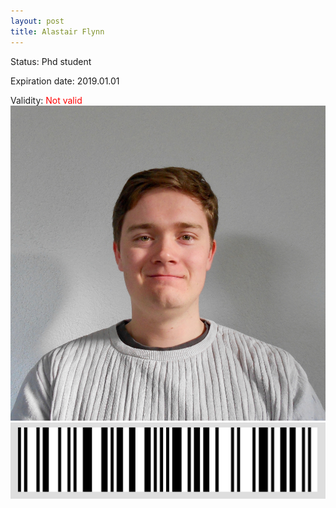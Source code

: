 ```yaml
---
layout: post
title: Alastair Flynn
---
```


Status: Phd student

Expiration date: 2019.01.01

Validity: <font color="red"> Not valid</font> 
![](/members/img/Alastair_Flynn.png)
![](/members/img/bar.png)

